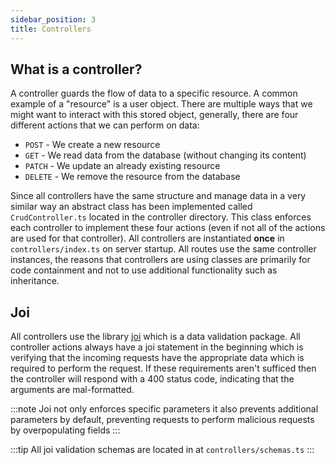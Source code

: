 ```yaml
---
sidebar_position: 3
title: Controllers
---
```


## What is a controller?
A controller guards the flow of data to a specific resource. A common example of a "resource" is a user object. There are multiple ways that we might want to interact with this stored object, generally, there are four different actions that we can perform on data:  
+ `POST` - We create a new resource
+ `GET` - We read data from the database (without changing its content)
+ `PATCH` - We update an already existing resource
+ `DELETE` - We remove the resource from the database

Since all controllers have the same structure and manage data in a very similar way an abstract class has been implemented called `CrudController.ts` located in the controller directory. This class enforces each controller to implement these four actions (even if not all of the actions are used for that controller). All controllers are instantiated **once** in `controllers/index.ts` on server startup. All routes use the same controller instances, the reasons that controllers are using classes are primarily for code containment and not to use additional functionality such as inheritance. 

## Joi
All controllers use the library [joi](https://github.com/sideway/joi) which is a data validation package. All controller actions always have a joi statement in the beginning which is verifying that the incoming requests have the appropriate data which is required to perform the request. If these requirements aren't sufficed then the controller will respond with a 400 status code, indicating that the arguments are mal-formatted.

:::note
Joi not only enforces specific parameters it also prevents additional parameters by default, preventing requests to perform malicious requests by overpopulating fields
:::

:::tip
All joi validation schemas are located in at `controllers/schemas.ts`
:::